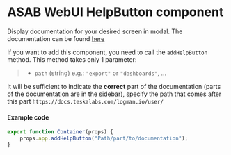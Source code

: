 # ASAB WebUI HelpButton component

Display documentation for your desired screen in modal. The documentation can be found [here](https://docs.teskalabs.com/logman.io/user/)

If you want to add this component, you need to call the `addHelpButton` method. This method takes only 1 parameter:
>- `path` (string) e.g.: `"export"` or `"dashboards"`, ...

It will be sufficient to indicate the **correct** part of the documentation (parts of the documentation are in the sidebar), specify the path that comes after this part `https://docs.teskalabs.com/logman.io/user/`

#### Example code

```javascript
export function Container(props) {
	props.app.addHelpButton("Path/part/to/documentation");
}
```
